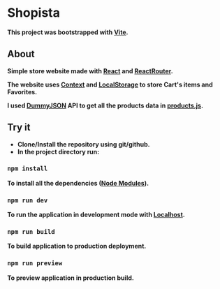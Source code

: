 # Shopista

**This project was bootstrapped with [Vite](https://vitejs.dev/ "vite").**

## About

**Simple store website made with [React](https://react.dev/ "React") and [ReactRouter](https://reactrouter.com/en/main "React Router").**

**The website uses [Context](https://react.dev/reference/react/useContext "useContext") and [LocalStorage](https://developer.mozilla.org/en-US/docs/Web/API/Window/localStorage "localStorage") to store Cart's items and Favorites.**

**I used [DummyJSON](https://dummyjson.com/ "DummyJSON") API to get all the products data in [products.js](https://github.com/M0hanad1/Shopista/blob/main/src/data/products.js "Products Data").**

## Try it

-   **Clone/Install the repository using git/github.**
-   **In the project directory run:**

### `npm install`

**To install all the dependencies ([Node Modules](https://www.npmjs.com/ "NPM")).**

### `npm run dev`

**To run the application in development mode with [Localhost](https://en.wikipedia.org/wiki/Localhost "Localhost").**

### `npm run build`

**To build application to production deployment.**

### `npm run preview`

**To preview application in production build.**
